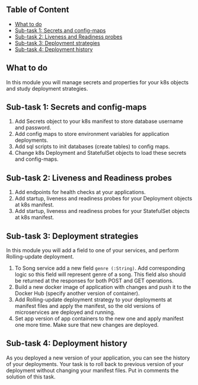 ## Table of Content

- [What to do](#what-to-do)
- [Sub-task 1: Secrets and config-maps](#sub-task-1--secrets-and-config-maps)
- [Sub-task 2: Liveness and Readiness probes](#sub-task-2--liveness-and-readiness-probes)
- [Sub-task 3: Deployment strategies](#sub-task-3--deployment-strategies)
- [Sub-task 4: Deployment history](#sub-task-4--deployment-history)

## What to do
In this module you will manage secrets and properties for your k8s objects and study deployment strategies.

## Sub-task 1: Secrets and config-maps
1. Add Secrets object to your k8s manifest to store database username and password.
2. Add config maps to store environment variables for application deployments.
3. Add sql scripts to init databases (create tables) to config maps.
4. Change k8s Deployment and StatefulSet objects to load these secrets and config-maps.

## Sub-task 2: Liveness and Readiness probes
1. Add endpoints for health checks at your applications.
2. Add startup, liveness and readiness probes for your Deployment objects at k8s manifest.
3. Add startup, liveness and readiness probes for your StatefulSet objects at k8s manifest.

## Sub-task 3: Deployment strategies
In this module you will add a field to one of your services, and perform Rolling-update deployment.
1. To Song service add a new field `genre (:String)`. Add corresponding logic so this field will represent genre of a song. This field also should be returned at the responses for both POST and GET operations.
2. Build a new docker image of application with changes and push it to the Docker Hub (specify another version of container).
3. Add Rolling-update deployment strategy to your deployments at manifest files and apply the  manifest, so the old versions of microservices are deployed and running.
4. Set app version of app containers to the new one and apply manifest one more time. Make sure that new changes are deployed.

## Sub-task 4: Deployment history
As you deployed a new version of your application, you can see the history of your deployments. Your task is to roll back to previous version of your deployment without changing your manifest files.
Put in comments the solution of this task.


